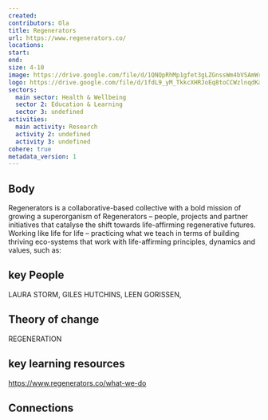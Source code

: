 ```yaml
---
created:
contributors: Ola
title: Regenerators
url: https://www.regenerators.co/
locations: 
start: 
end: 
size: 4-10
image: https://drive.google.com/file/d/1QNQpRhMp1gfet3gLZGnssWm4bVSAmWrt/view?usp=drive_link
logo: https://drive.google.com/file/d/1fdL9_yM_TkkcXHRJoEq8toCCWzlnqdKa/view?usp=drive_link
sectors:
  main sector: Health & Wellbeing
  sector 2: Education & Learning
  sector 3: undefined
activities: 
  main activity: Research
  activity 2: undefined
  activity 3: undefined
cohere: true
metadata_version: 1
---
```



## Body

Regenerators is a collaborative-based collective with a bold mission of growing a superorganism of Regenerators – people, projects and partner initiatives that catalyse the shift towards life-affirming regenerative futures. Working like life for life – practicing what we teach in terms of building thriving eco-systems that work with life-affirming principles, dynamics and values, such as:

## key People

LAURA STORM, 
GILES HUTCHINS, 
LEEN GORISSEN,

## Theory of change

REGENERATION

## key learning resources

https://www.regenerators.co/what-we-do

## Connections




